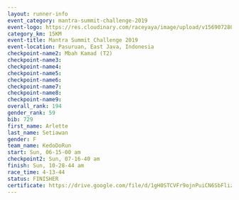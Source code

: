 ```yaml
---
layout: runner-info 
event_category: mantra-summit-challenge-2019 
event-logo: https://res.cloudinary.com/raceyaya/image/upload/v1569072809/logo/mantra-image_segrbx.jpg
category_km: 15KM 
event-title: Mantra Summit Challenge 2019 
event-location: Pasuruan, East Java, Indonesia 
checkpoint-name2: Mbah Kamad (T2) 
checkpoint-name3: 
checkpoint-name4: 
checkpoint-name5: 
checkpoint-name6: 
checkpoint-name7: 
checkpoint-name8: 
checkpoint-name9: 
overall_rank: 194
gender_rank: 59
bib: 729
first_name: Arlette
last_name: Setiawan
gender: F
team_name: KedoDoRun
start: Sun, 06-15-00 am
checkpoint2: Sun, 07-16-40 am
finish: Sun, 10-28-44 am
race_time: 4-13-44
status: FINISHER
certificate: https://drive.google.com/file/d/1gH0STCVFr9ojnPuiCN6SbFliz_Asxgjh/view?usp=sharing
---
```

